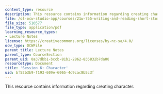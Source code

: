 ```yaml
---
content_type: resource
description: This resource contains information regarding creating character.
file: /ol-ocw-studio-app/courses/21w-755-writing-and-reading-short-stories-spring-2012/bf52b3b9f193609e60654c9cac8b5c3f_MIT21W_755S12_ses6.pdf
file_size: 510577
file_type: application/pdf
learning_resource_types:
- Lecture Notes
license: https://creativecommons.org/licenses/by-nc-sa/4.0/
ocw_type: OCWFile
parent_title: Lecture Notes
parent_type: CourseSection
parent_uid: 0a37dbb1-bccb-81b1-2862-835832b7da00
resourcetype: Document
title: 'Session 6: Character'
uid: bf52b3b9-f193-609e-6065-4c9cac8b5c3f
---
```

This resource contains information regarding creating character.